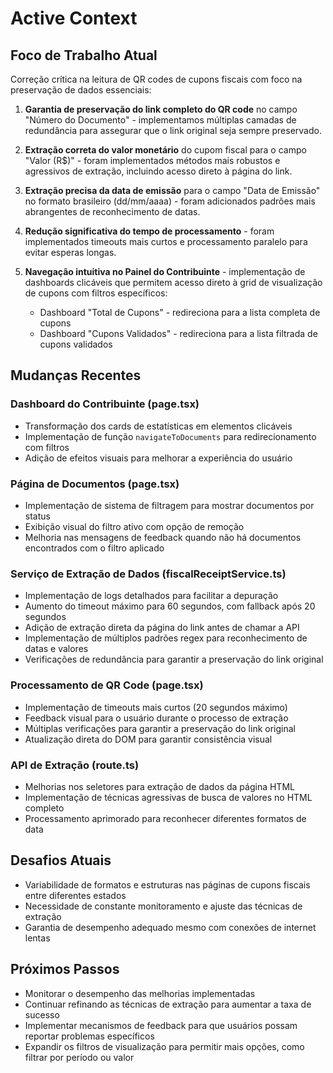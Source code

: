 # Active Context

## Foco de Trabalho Atual
Correção crítica na leitura de QR codes de cupons fiscais com foco na preservação de dados essenciais:

1. **Garantia de preservação do link completo do QR code** no campo "Número do Documento" - implementamos múltiplas camadas de redundância para assegurar que o link original seja sempre preservado.

2. **Extração correta do valor monetário** do cupom fiscal para o campo "Valor (R$)" - foram implementados métodos mais robustos e agressivos de extração, incluindo acesso direto à página do link.

3. **Extração precisa da data de emissão** para o campo "Data de Emissão" no formato brasileiro (dd/mm/aaaa) - foram adicionados padrões mais abrangentes de reconhecimento de datas.

4. **Redução significativa do tempo de processamento** - foram implementados timeouts mais curtos e processamento paralelo para evitar esperas longas.

5. **Navegação intuitiva no Painel do Contribuinte** - implementação de dashboards clicáveis que permitem acesso direto à grid de visualização de cupons com filtros específicos:
   - Dashboard "Total de Cupons" - redireciona para a lista completa de cupons
   - Dashboard "Cupons Validados" - redireciona para a lista filtrada de cupons validados

## Mudanças Recentes

### Dashboard do Contribuinte (page.tsx)
- Transformação dos cards de estatísticas em elementos clicáveis
- Implementação de função `navigateToDocuments` para redirecionamento com filtros
- Adição de efeitos visuais para melhorar a experiência do usuário

### Página de Documentos (page.tsx)
- Implementação de sistema de filtragem para mostrar documentos por status
- Exibição visual do filtro ativo com opção de remoção
- Melhoria nas mensagens de feedback quando não há documentos encontrados com o filtro aplicado

### Serviço de Extração de Dados (fiscalReceiptService.ts)
- Implementação de logs detalhados para facilitar a depuração
- Aumento do timeout máximo para 60 segundos, com fallback após 20 segundos
- Adição de extração direta da página do link antes de chamar a API
- Implementação de múltiplos padrões regex para reconhecimento de datas e valores
- Verificações de redundância para garantir a preservação do link original

### Processamento de QR Code (page.tsx)
- Implementação de timeouts mais curtos (20 segundos máximo)
- Feedback visual para o usuário durante o processo de extração
- Múltiplas verificações para garantir a preservação do link original
- Atualização direta do DOM para garantir consistência visual

### API de Extração (route.ts)
- Melhorias nos seletores para extração de dados da página HTML
- Implementação de técnicas agressivas de busca de valores no HTML completo
- Processamento aprimorado para reconhecer diferentes formatos de data

## Desafios Atuais
- Variabilidade de formatos e estruturas nas páginas de cupons fiscais entre diferentes estados
- Necessidade de constante monitoramento e ajuste das técnicas de extração
- Garantia de desempenho adequado mesmo com conexões de internet lentas

## Próximos Passos
- Monitorar o desempenho das melhorias implementadas
- Continuar refinando as técnicas de extração para aumentar a taxa de sucesso
- Implementar mecanismos de feedback para que usuários possam reportar problemas específicos 
- Expandir os filtros de visualização para permitir mais opções, como filtrar por período ou valor 